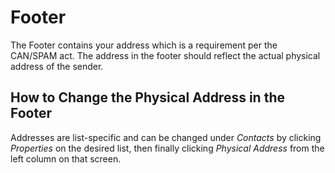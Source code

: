 # Footer

The Footer contains your address which is a requirement per the CAN/SPAM act. 
The address in the footer should reflect the actual physical address of the sender. 

## How to Change the Physical Address in the Footer

Addresses are list-specific and can be changed under _Contacts_ by clicking _Properties_ on the desired list, 
then finally clicking _Physical Address_ from the left column on that screen.

